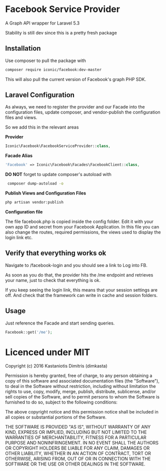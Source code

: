 # Facebook Service Provider
A Graph API wrapper for Laravel 5.3

Stability is still dev since this is a pretty fresh package

## Installation
Use composer to pull the package with

```Bash
composer require iconic/facebook:dev-master
```

This will also pull the current version of Facebook's graph PHP SDK.

## Laravel Configuration
As always, we need to register the provider and our Facade into 
the configuration files, update composer, and vendor-publish the configuration files and views.

So we add this in the relevant areas

**Provider**

```PHP
Iconic\Facebook\FacebookServiceProvider::class, 
```

**Facade Alias**

```PHP
'Facebook' => Iconic\Facebook\Facades\FacebookClient::class, 
```


**DO NOT** forget to update composer's autoload with

```Bash
 composer dump-autoload -o 
 ```

**Publish Views and Configuration Files**

```Bash
php artisan vendor:publish 
```

**Configuration file**

The file facebook.php is copied inside the config folder. 
Edit it with your own app ID and secret from your Facebook Application.
 In this file you can also change the routes, required permissions, the views used to display the login link etc.

 ## Verify that everything works ok
 
 Navigate to /facebook-login and you should see a link to Log into FB.
 
 As soon as you do that, the provider hits the /me endpoint and retrieves your name, just to 
 check that everything is ok. 
 
 If you keep seeing the login link, this means that your session settings are off. And check that the framework can write in cache and session folders.
 
 ## Usage
 
 Just reference the Facade and start sending queries.
 
 ```PHP
 Facebook::get('/me');
 ```
 
 # Licenced under MIT
 
 Copyright (c) 2016 Kastaniotis Dimitris (dimkasta)
 
 Permission is hereby granted, free of charge, to any person obtaining a copy of this software and associated documentation files (the "Software"), to deal in the Software without restriction, including without limitation the rights to use, copy, modify, merge, publish, distribute, sublicense, and/or sell copies of the Software, and to permit persons to whom the Software is furnished to do so, subject to the following conditions:
 
 The above copyright notice and this permission notice shall be included in all copies or substantial portions of the Software.
 
 THE SOFTWARE IS PROVIDED "AS IS", WITHOUT WARRANTY OF ANY KIND, EXPRESS OR IMPLIED, INCLUDING BUT NOT LIMITED TO THE WARRANTIES OF MERCHANTABILITY, FITNESS FOR A PARTICULAR PURPOSE AND NONINFRINGEMENT. IN NO EVENT SHALL THE AUTHORS OR COPYRIGHT HOLDERS BE LIABLE FOR ANY CLAIM, DAMAGES OR OTHER LIABILITY, WHETHER IN AN ACTION OF CONTRACT, TORT OR OTHERWISE, ARISING FROM, OUT OF OR IN CONNECTION WITH THE SOFTWARE OR THE USE OR OTHER DEALINGS IN THE SOFTWARE.
